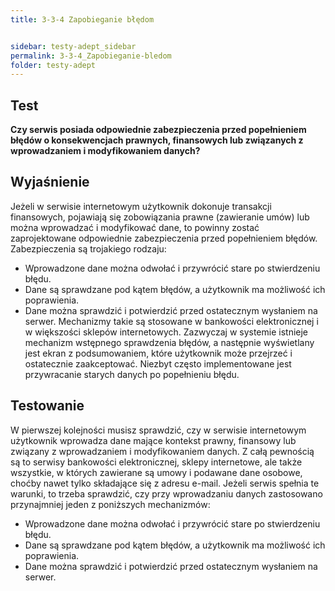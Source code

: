 ```yaml
---
title: 3-3-4 Zapobieganie błędom


sidebar: testy-adept_sidebar
permalink: 3-3-4_Zapobieganie-bledom
folder: testy-adept
---
```


##  Test

**Czy serwis posiada odpowiednie zabezpieczenia przed popełnieniem błędów o konsekwencjach prawnych, finansowych lub związanych z wprowadzaniem i modyfikowaniem danych?**

## Wyjaśnienie
Jeżeli w serwisie internetowym użytkownik dokonuje transakcji finansowych, pojawiają się zobowiązania prawne (zawieranie umów) lub można wprowadzać i modyfikować dane, to powinny zostać zaprojektowane odpowiednie zabezpieczenia przed popełnieniem błędów.
Zabezpieczenia są trojakiego rodzaju:
-	Wprowadzone dane można odwołać i przywrócić stare po stwierdzeniu błędu.
-	Dane są sprawdzane pod kątem błędów, a użytkownik ma możliwość ich poprawienia.
-	Dane można sprawdzić i potwierdzić przed ostatecznym wysłaniem na serwer.
Mechanizmy takie są stosowane w bankowości elektronicznej i w większości sklepów internetowych. Zazwyczaj w systemie istnieje mechanizm wstępnego sprawdzenia błędów, a następnie wyświetlany jest ekran z podsumowaniem, które użytkownik może przejrzeć i ostatecznie zaakceptować. Niezbyt często implementowane jest przywracanie starych danych po popełnieniu błędu.

## Testowanie
W pierwszej kolejności musisz sprawdzić, czy w serwisie internetowym użytkownik wprowadza dane mające kontekst prawny, finansowy lub związany z wprowadzaniem i modyfikowaniem danych. Z całą pewnością są to serwisy bankowości elektronicznej, sklepy internetowe, ale także wszystkie, w których zawierane są umowy i podawane dane osobowe, choćby nawet tylko składające się z adresu e-mail. Jeżeli serwis spełnia te warunki, to trzeba sprawdzić, czy przy wprowadzaniu danych zastosowano przynajmniej jeden z poniższych mechanizmów:
-	Wprowadzone dane można odwołać i przywrócić stare po stwierdzeniu błędu.
-	Dane są sprawdzane pod kątem błędów, a użytkownik ma możliwość ich poprawienia.
-	Dane można sprawdzić i potwierdzić przed ostatecznym wysłaniem na serwer.

